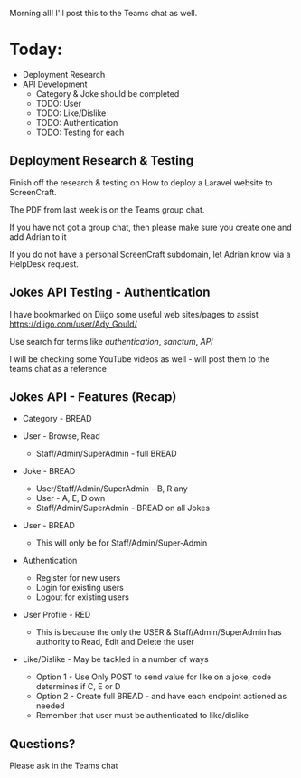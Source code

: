 
Morning all! 
I'll post this to the Teams chat as well.

# Today:
- Deployment Research
- API Development
	- Category & Joke should be completed
	- TODO: User 
	- TODO: Like/Dislike
	- TODO: Authentication
	- TODO: Testing for each
## Deployment Research & Testing

Finish off the research & testing on How to deploy a Laravel website to ScreenCraft.

The PDF from last week is on the Teams group chat.

If you have not got a group chat, then please make sure you create one and add Adrian to it

If you do not have a personal ScreenCraft subdomain, let Adrian know via a HelpDesk request.

## Jokes API Testing - Authentication

I have bookmarked on Diigo some useful web sites/pages to assist https://diigo.com/user/Ady_Gould/

Use search for terms like *authentication*, *sanctum*, *API*

I will be checking some YouTube videos as well - will post them to the teams chat as a reference

## Jokes API - Features (Recap)

- Category - BREAD

- User - Browse, Read
	- Staff/Admin/SuperAdmin - full BREAD

- Joke - BREAD
	- User/Staff/Admin/SuperAdmin - B, R any
	- User - A, E, D own
	- Staff/Admin/SuperAdmin - BREAD on all Jokes

- User - BREAD
	- This will only be for Staff/Admin/Super-Admin

- Authentication
	- Register for new users
	- Login for existing users
	- Logout for existing users

- User Profile - RED
	- This is because the only the USER & Staff/Admin/SuperAdmin has authority to Read, Edit and Delete the user

- Like/Dislike - May be tackled in a number of ways
	- Option 1 - Use Only POST to send value for like on a joke, code determines if C, E or D
	- Option 2 - Create full BREAD - and have each endpoint actioned as needed
	- Remember that user must be authenticated to like/dislike

## Questions?

Please ask in the Teams chat